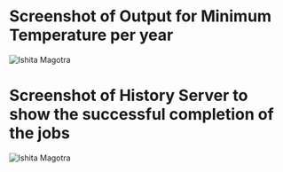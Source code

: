 # Screenshot of Output for Minimum Temperature per year
![Ishita Magotra](https://github.com/illinoistech-itm/imagotra/blob/master/ITMD521/Week-05/item-two/final%20output.JPG)





# Screenshot of History Server to show the successful completion of the jobs
![Ishita Magotra](https://github.com/illinoistech-itm/imagotra/blob/master/ITMD521/Week-05/item-two/final%20output.JPG)

